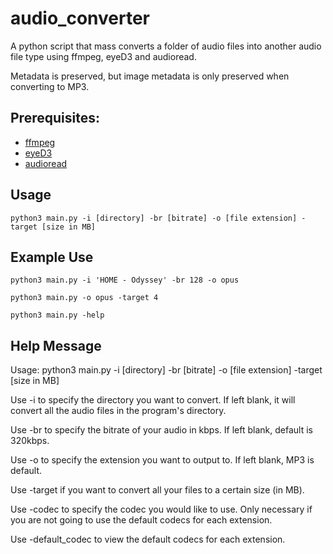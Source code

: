 # audio_converter
A python script that mass converts a folder of audio files into another audio file type using ffmpeg, eyeD3 and audioread.

Metadata is preserved, but image metadata is only preserved when converting to MP3. 

## Prerequisites: 

* [ffmpeg](https://ffmpeg.org/ffmpeg.html)
* [eyeD3](https://eyed3.readthedocs.io/en/latest/)
* [audioread](https://pypi.org/project/audioread/)

## Usage

`python3 main.py -i [directory] -br [bitrate] -o [file extension] -target [size in MB]`

## Example Use

`python3 main.py -i 'HOME - Odyssey' -br 128 -o opus`

`python3 main.py -o opus -target 4`

`python3 main.py -help`

## Help Message

Usage:
python3 main.py -i [directory] -br [bitrate] -o [file extension] -target [size in MB]
            
Use -i to specify the directory you want to convert. If left blank, it will convert all the audio files in the program's directory.

Use -br to specify the bitrate of your audio in kbps. If left blank, default is 320kbps.

Use -o to specify the extension you want to output to. If left blank, MP3 is default.

Use -target if you want to convert all your files to a certain size (in MB).

Use -codec to specify the codec you would like to use. Only necessary if you are not going to use the default codecs for each extension.

Use -default_codec to view the default codecs for each extension.
